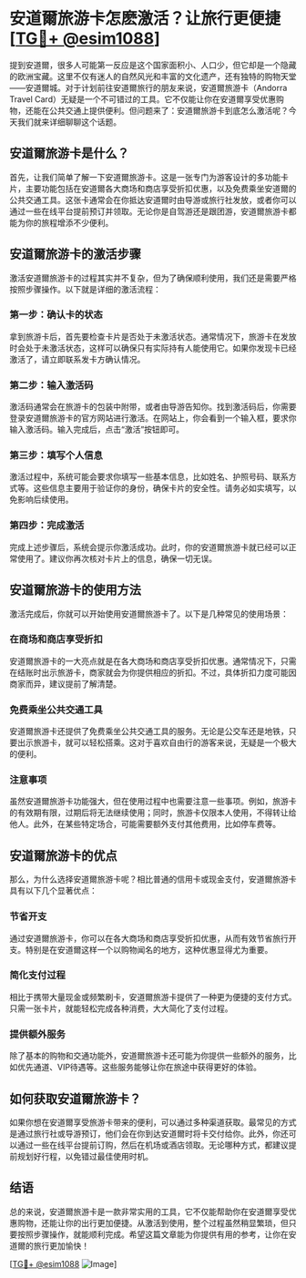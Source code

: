 # 安道爾旅游卡怎麽激活？让旅行更便捷[[TG💪+ @esim1088](https://t.me/s/esim1088)]

提到安道爾，很多人可能第一反应是这个国家面积小、人口少，但它却是一个隐藏的欧洲宝藏。这里不仅有迷人的自然风光和丰富的文化遗产，还有独特的购物天堂——安道爾城。对于计划前往安道爾旅行的朋友来说，安道爾旅游卡（Andorra Travel Card）无疑是一个不可错过的工具。它不仅能让你在安道爾享受优惠购物，还能在公共交通上提供便利。但问题来了：安道爾旅游卡到底怎么激活呢？今天我们就来详细聊聊这个话题。

## 安道爾旅游卡是什么？

首先，让我们简单了解一下安道爾旅游卡。这是一张专门为游客设计的多功能卡片，主要功能包括在安道爾各大商场和商店享受折扣优惠，以及免费乘坐安道爾的公共交通工具。这张卡通常会在你抵达安道爾时由导游或旅行社发放，或者你可以通过一些在线平台提前预订并领取。无论你是自驾游还是跟团游，安道爾旅游卡都能为你的旅程增添不少便利。

## 安道爾旅游卡的激活步骤

激活安道爾旅游卡的过程其实并不复杂，但为了确保顺利使用，我们还是需要严格按照步骤操作。以下就是详细的激活流程：

### 第一步：确认卡的状态

拿到旅游卡后，首先要检查卡片是否处于未激活状态。通常情况下，旅游卡在发放时会处于未激活状态，这样可以确保只有实际持有人能使用它。如果你发现卡已经激活了，请立即联系发卡方确认情况。

### 第二步：输入激活码

激活码通常会在旅游卡的包装中附带，或者由导游告知你。找到激活码后，你需要登录安道爾旅游卡的官方网站进行激活。在网站上，你会看到一个输入框，要求你输入激活码。输入完成后，点击“激活”按钮即可。

### 第三步：填写个人信息

激活过程中，系统可能会要求你填写一些基本信息，比如姓名、护照号码、联系方式等。这些信息主要用于验证你的身份，确保卡片的安全性。请务必如实填写，以免影响后续使用。

### 第四步：完成激活

完成上述步骤后，系统会提示你激活成功。此时，你的安道爾旅游卡就已经可以正常使用了。建议你再次核对卡片上的信息，确保一切无误。

## 安道爾旅游卡的使用方法

激活完成后，你就可以开始使用安道爾旅游卡了。以下是几种常见的使用场景：

### 在商场和商店享受折扣

安道爾旅游卡的一大亮点就是在各大商场和商店享受折扣优惠。通常情况下，只需在结账时出示旅游卡，商家就会为你提供相应的折扣。不过，具体折扣力度可能因商家而异，建议提前了解清楚。

### 免费乘坐公共交通工具

安道爾旅游卡还提供了免费乘坐公共交通工具的服务。无论是公交车还是地铁，只要出示旅游卡，就可以轻松搭乘。这对于喜欢自由行的游客来说，无疑是一个极大的便利。

### 注意事项

虽然安道爾旅游卡功能强大，但在使用过程中也需要注意一些事项。例如，旅游卡的有效期有限，过期后将无法继续使用；同时，旅游卡仅限本人使用，不得转让给他人。此外，在某些特定场合，可能需要额外支付其他费用，比如停车费等。

## 安道爾旅游卡的优点

那么，为什么选择安道爾旅游卡呢？相比普通的信用卡或现金支付，安道爾旅游卡具有以下几个显著优点：

### 节省开支

通过安道爾旅游卡，你可以在各大商场和商店享受折扣优惠，从而有效节省旅行开支。特别是在安道爾这样一个以购物闻名的地方，这种优惠显得尤为重要。

### 简化支付过程

相比于携带大量现金或频繁刷卡，安道爾旅游卡提供了一种更为便捷的支付方式。只需一张卡片，就能轻松完成各种消费，大大简化了支付过程。

### 提供额外服务

除了基本的购物和交通功能外，安道爾旅游卡还可能为你提供一些额外的服务，比如优先通道、VIP待遇等。这些服务能够让你在旅途中获得更好的体验。

## 如何获取安道爾旅游卡？

如果你想在安道爾享受旅游卡带来的便利，可以通过多种渠道获取。最常见的方式是通过旅行社或导游预订，他们会在你到达安道爾时将卡交付给你。此外，你还可以通过一些在线平台提前订购，然后在机场或酒店领取。无论哪种方式，都建议提前规划好行程，以免错过最佳使用时机。

## 结语

总的来说，安道爾旅游卡是一款非常实用的工具，它不仅能帮助你在安道爾享受优惠购物，还能让你的出行更加便捷。从激活到使用，整个过程虽然稍显繁琐，但只要按照步骤操作，就能顺利完成。希望这篇文章能为你提供有用的参考，让你在安道爾的旅行更加愉快！

[[TG💪+ @esim1088](https://t.me/s/esim1088) ![Image](https://i.postimg.cc/4NQfJmqS/Snipaste-2025-05-13-00-14-12.png)]